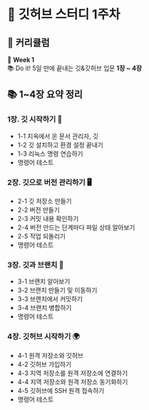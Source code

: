 # 📖 깃허브 스터디 1주차

## 📌 커리큘럼  
📆 **Week 1**  
📚 Do it! 5일 만에 끝내는 깃&깃허브 입문 **1장 ~ 4장**  



## 📚 1~4장 요약 정리  


### **1장. 깃 시작하기 🚀**  
- 1-1 지옥에서 온 문서 관리자, 깃  
- 1-2 깃 설치하고 환경 설정 끝내기  
- 1-3 리눅스 명령 연습하기  
- 명령어 테스트  

### **2장. 깃으로 버전 관리하기 🖥️**  
- 2-1 깃 저장소 만들기  
- 2-2 버전 만들기  
- 2-3 커밋 내용 확인하기  
- 2-4 버전 만드는 단계마다 파일 상태 알아보기  
- 2-5 작업 되돌리기  
- 명령어 테스트  

### **3장. 깃과 브랜치 🌿**  
- 3-1 브랜치 알아보기  
- 3-2 브랜치 만들기 및 이동하기  
- 3-3 브랜치에서 커밋하기  
- 3-4 브랜치 병합하기  
- 명령어 테스트  

### **4장. 깃허브 시작하기 🌍**  
- 4-1 원격 저장소와 깃허브  
- 4-2 깃허브 가입하기  
- 4-3 지역 저장소를 원격 저장소에 연결하기  
- 4-4 지역 저장소와 원격 저장소 동기화하기  
- 4-5 깃허브에 SSH 원격 접속하기  
- 명령어 테스트  
